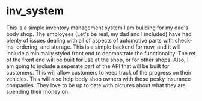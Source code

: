 # inv_system
This is a simple inventory management system I am building for my dad's body shop. The employees (Let's be real, my dad and I included) have had plenty of issues dealing with all of aspects of automotive parts with check-ins, ordering, and storage. This is a simple backend for now, and it will include a minimally styled front end to deomostrate the functionality. The ret of the front end will be built for use at the shop, or for other shops. 
Also, I am going to include a seperate part of the API that will be built for customers. This will allow customers to keep track of the progress on their vehicles. This will also help body shop owners with those pesky insurance companies. They love to be up to date with pictures about what they are spending their money on.
